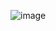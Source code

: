
![image](https://github.com/T-Gilbert/4143-PLC-Gilbert/assets/122938102/8b6f5030-e456-4f44-aaa1-0da4998b9df7)
